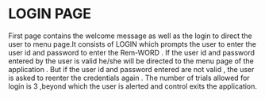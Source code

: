 # LOGIN PAGE
First page contains the welcome message as well as the login to direct the user to menu page.It consists of LOGIN which prompts the user to enter the user id and password to enter the Rem-WORD . If the user id and password entered by the user is valid he/she will be directed to the menu page of the application . But if the user id and password entered are not valid , the user is asked to reenter the credentials again . The number of trials allowed for login is 3 ,beyond which the user is alerted and control exits the application.
